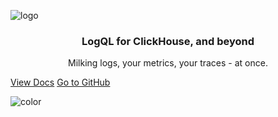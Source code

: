 
![logo](https://user-images.githubusercontent.com/1423657/173144443-fc7ba783-d5bf-47f9-bf59-707693da5ed1.png)

<p align="center">
    <h3 align="center">LogQL for ClickHouse, and beyond</h3>
</p>

<p align="center">
    Milking logs, your metrics, your traces - at once.
</p>

[View Docs](#start)
[Go to GitHub](https://github.com/metrico/qryn/)

![color](#ffffff)

